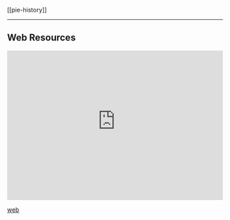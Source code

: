 [[pie-history]]

---

## Web Resources
<iframe width="100%" height="350" frameborder="0" allow="accelerometer; autoplay; clipboard-write; encrypted-media; gyroscope; picture-in-picture" allowfullscreen src="https://www.indo-european-connection.com/science/bell-beaker-culture"></iframe>

[web](https://www.indo-european-connection.com/science/bell-beaker-culture)